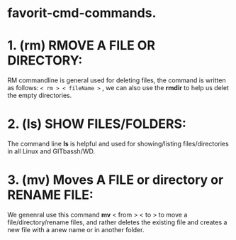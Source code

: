 # favorit-cmd-commands.

# 1. (rm) RMOVE A FILE OR  DIRECTORY:
RM commandline is general used for deleting files, the command is written as follows: ```< rm > < fileName >``` , we can also use the **rmdir** to help us delet the empty directories.

# 2. (ls) SHOW FILES/FOLDERS:
The command line **ls** is helpful and used for showing/listing files/directories in all Linux and GITbassh/WD.

# 3. (mv) Moves A FILE or directory or RENAME FILE:
We genenral use this command **mv** < from > < to > to move a file/directory/rename files, and rather deletes the existing file and creates a new file with a anew name or in another folder.
  

